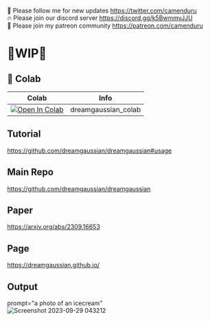 🐣 Please follow me for new updates https://twitter.com/camenduru <br />
🔥 Please join our discord server https://discord.gg/k5BwmmvJJU <br />
🥳 Please join my patreon community https://patreon.com/camenduru <br />

# 🚦WIP🚦

## 🦒 Colab

| Colab | Info
| --- | --- |
[![Open In Colab](https://colab.research.google.com/assets/colab-badge.svg)](https://colab.research.google.com/github/camenduru/dreamgaussian-colab/blob/main/dreamgaussian_colab.ipynb) | dreamgaussian_colab

## Tutorial
https://github.com/dreamgaussian/dreamgaussian#usage

## Main Repo
https://github.com/dreamgaussian/dreamgaussian

## Paper
https://arxiv.org/abs/2309.16653

## Page
https://dreamgaussian.github.io/

## Output
prompt="a photo of an icecream" <br />
![Screenshot 2023-09-29 043212](https://github.com/camenduru/dreamgaussian-colab/assets/54370274/031dc3d4-a092-4967-87f7-2def2ae848c2)
